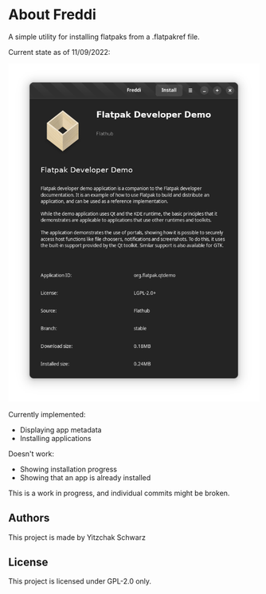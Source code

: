# About Freddi
A simple utility for installing flatpaks from a .flatpakref file.

Current state as of 11/09/2022:

![Image](Freddi-2022.09.11.png)

Currently implemented:
* Displaying app metadata
* Installing applications

Doesn't work:
* Showing installation progress
* Showing that an app is already installed

This is a work in progress, and individual commits might be broken.

## Authors

This project is made by Yitzchak Schwarz

## License

This project is licensed under GPL-2.0 only.